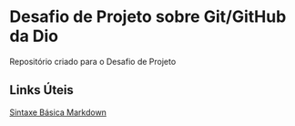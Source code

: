 # Desafio de Projeto sobre Git/GitHub da Dio
Repositório criado para o Desafio de Projeto


## Links Úteis
[Sintaxe Básica Markdown](https://www.markdownguide.org/basic-syntax/)

